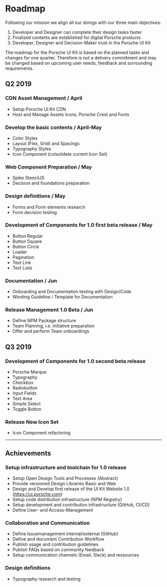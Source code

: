 # Roadmap 

Following our mission we align all our doings with our three main objectives:
1. Developer and Designer can complete their design tasks faster
2. Finalized contents are established for digital Porsche products
3. Developer, Designer and Decision-Maker trust in the Porsche UI Kit

The roadmap for the Porsche UI Kit is based on the planned tasks and changes for one quarter. Therefore is not a delivery commitment and may be changed based on upcoming user needs, feedback and surrounding requirements.

## Q2 2019
### CDN Asset Management / April
- Setup Porsche UI Kit CDN
- Host and Manage Assets Icons, Porsche Crest and Fonts

### Develop the basic contents / April-May
- Color Styles
- Layout (Flex, Grid) and Spacings
- Typography Styles
- Icon Component (colsolidate current Icon Set)

### Web Component Preparation / May
- Spike StencilJS
- Decision and foundations preparation

### Design definitions / May
- Forms and Form elements research
- Form decision testing

### Development of Components for 1.0 first beta release / May
- Button Regular
- Button Square
- Button Circle
- Loader
- Pagination  
- Text Link
- Text Lists

### Documentation / Jun
- Onboarding and Documentation testing with Design/Code
- Wording Guideline / Template for Documentation

### Release Management 1.0 Beta / Jun
- Define NPM Package structure
- Team Planning, i.e. initiative preparation
- Offer and perform Team onboardings 

## Q3 2019

### Development of Components for 1.0 second beta release
- Porsche Marque
- Typography
- Checkbox
- Radiobutton
- Input Fields
- Text Area
- Simple Select
- Toggle Button

### Release New Icon Set
- Icon Component refactoring
  
---

## Achievements
### Setup infrastructure and toolchain for 1.0 release
- Setup Open Design Tools and Processes (Abstract)
- Provide versioned Design Libraries Basic and Web
- Design and Develop first release of the UI Kit Website 1.0 (https://ui.porsche.com)
- Setup code distribution infrastructure (NPM Registry)
- Setup development and contribution infrastructure (GitHub, CI/CD)
- Define User- and Access-Management
### Collaboration and Communication 
- Define Issuemanagement internal/external (GitHub)
- Define and document Contribution Workflow
- Publish usage and contribution guidelines
- Publish FAQs based on community feedback
- Setup communication channels (Email, Slack) and ressources
### Design definitions
- Typography research and testing